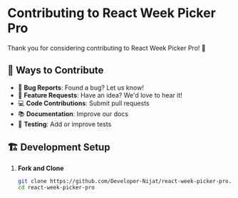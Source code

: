# Contributing to React Week Picker Pro

Thank you for considering contributing to React Week Picker Pro! 🎉

## 🚀 Ways to Contribute

- 🐛 **Bug Reports**: Found a bug? Let us know!
- 🚀 **Feature Requests**: Have an idea? We'd love to hear it!
- 💻 **Code Contributions**: Submit pull requests
- 📚 **Documentation**: Improve our docs
- 🧪 **Testing**: Add or improve tests

## 🏗️ Development Setup

1. **Fork and Clone**
   ```bash
   git clone https://github.com/Developer-Nijat/react-week-picker-pro.git
   cd react-week-picker-pro